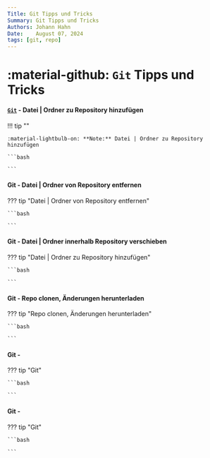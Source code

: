 ```yaml
---
Title: Git Tipps und Tricks
Summary: Git Tipps und Tricks
Authors: Johann Hahn
Date:    August 07, 2024
tags: [git, repo]
---
```


# :material-github: `Git` Tipps und Tricks

#### [`Git`][Git] - Datei | Ordner zu Repository hinzufügen

[Git]: https://github.com/

!!! tip ""

    :material-lightbulb-on: **Note:** Datei | Ordner zu Repository hinzufügen

    ```bash

    ```

#### Git - Datei | Ordner von  Repository entfernen

??? tip "Datei | Ordner von  Repository entfernen"

    ```bash

    ```

#### Git - Datei | Ordner innerhalb Repository verschieben

??? tip "Datei | Ordner zu Repository hinzufügen"

    ```bash

    ```

#### Git - Repo clonen, Änderungen herunterladen

??? tip "Repo clonen, Änderungen herunterladen"

    ```bash

    ```

#### Git - 

??? tip "Git"

    ```bash

    ```

#### Git - 

??? tip "Git"

    ```bash

    ```
